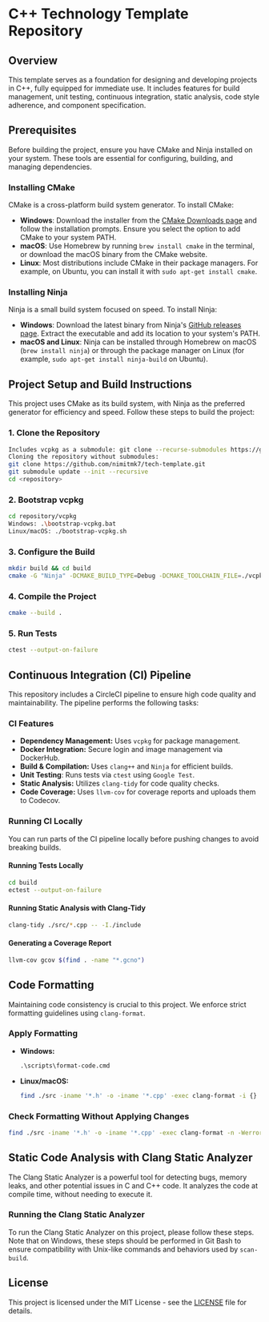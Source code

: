 # **C++ Technology Template Repository**

## Overview
This template serves as a foundation for designing and developing projects in C++, fully equipped for immediate use. It includes features for build management, unit testing, continuous integration, static analysis, code style adherence, and component specification.

## Prerequisites
Before building the project, ensure you have CMake and Ninja installed on your system. These tools are essential for configuring, building, and managing dependencies.

### Installing CMake
CMake is a cross-platform build system generator. To install CMake:

- **Windows**: Download the installer from the [CMake Downloads page](https://cmake.org/download/) and follow the installation prompts. Ensure you select the option to add CMake to your system PATH.
- **macOS**: Use Homebrew by running `brew install cmake` in the terminal, or download the macOS binary from the CMake website.
- **Linux**: Most distributions include CMake in their package managers. For example, on Ubuntu, you can install it with `sudo apt-get install cmake`.

### Installing Ninja
Ninja is a small build system focused on speed. To install Ninja:

- **Windows**: Download the latest binary from Ninja's [GitHub releases page](https://github.com/ninja-build/ninja/releases). Extract the executable and add its location to your system's PATH.
- **macOS and Linux**: Ninja can be installed through Homebrew on macOS (`brew install ninja`) or through the package manager on Linux (for example, `sudo apt-get install ninja-build` on Ubuntu).

## Project Setup and Build Instructions
This project uses CMake as its build system, with Ninja as the preferred generator for efficiency and speed. Follow these steps to build the project:

### 1. Clone the Repository
```sh
Includes vcpkg as a submodule: git clone --recurse-submodules https://github.com/nimitmk7/tech-template.git
Cloning the repository without submodules: 
git clone https://github.com/nimitmk7/tech-template.git
git submodule update --init --recursive
cd <repository>
```

### 2. Bootstrap vcpkg
```sh
cd repository/vcpkg
Windows: .\bootstrap-vcpkg.bat
Linux/macOS: ./bootstrap-vcpkg.sh
```

### 3. Configure the Build
```sh
mkdir build && cd build
cmake -G "Ninja" -DCMAKE_BUILD_TYPE=Debug -DCMAKE_TOOLCHAIN_FILE=./vcpkg/scripts/buildsystems/vcpkg.cmake ..
```

### 4. Compile the Project
```sh
cmake --build .
```

### 5. Run Tests
```sh
ctest --output-on-failure
```

## Continuous Integration (CI) Pipeline
This repository includes a CircleCI pipeline to ensure high code quality and maintainability. The pipeline performs the following tasks:

### CI Features
- **Dependency Management:** Uses `vcpkg` for package management.
- **Docker Integration:** Secure login and image management via DockerHub.
- **Build & Compilation:** Uses `clang++` and `Ninja` for efficient builds.
- **Unit Testing**: Runs tests via `ctest` using `Google Test`.
- **Static Analysis:** Utilizes `clang-tidy` for code quality checks.
- **Code Coverage:** Uses `llvm-cov` for coverage reports and uploads them to Codecov.

### Running CI Locally
You can run parts of the CI pipeline locally before pushing changes to avoid breaking builds.

#### Running Tests Locally
```sh
cd build
ectest --output-on-failure
```

#### Running Static Analysis with Clang-Tidy
```sh
clang-tidy ./src/*.cpp -- -I./include
```

#### Generating a Coverage Report
```sh
llvm-cov gcov $(find . -name "*.gcno")
```

## Code Formatting
Maintaining code consistency is crucial to this project. We enforce strict formatting guidelines using `clang-format`.

### Apply Formatting
- **Windows:**
  ```cmd
  .\scripts\format-code.cmd
  ```
- **Linux/macOS:**
  ```sh
  find ./src -iname '*.h' -o -iname '*.cpp' -exec clang-format -i {} +
  ```

### Check Formatting Without Applying Changes
```sh
find ./src -iname '*.h' -o -iname '*.cpp' -exec clang-format -n -Werror {} +
```

## Static Code Analysis with Clang Static Analyzer
 
The Clang Static Analyzer is a powerful tool for detecting bugs, memory leaks, and other potential issues in C and C++ code. It analyzes the code at compile time, without needing to execute it.

### Running the Clang Static Analyzer

To run the Clang Static Analyzer on this project, please follow these steps. Note that on Windows, these steps should be performed in Git Bash to ensure compatibility with Unix-like commands and behaviors used by `scan-build`.


## License
This project is licensed under the MIT License - see the [LICENSE](LICENSE) file for details.


